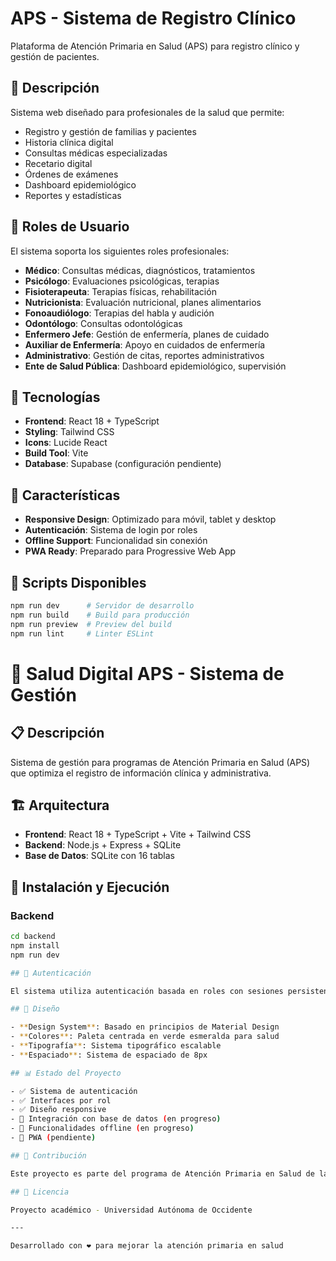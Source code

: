 # APS - Sistema de Registro Clínico

Plataforma de Atención Primaria en Salud (APS) para registro clínico y gestión de pacientes.

## 🏥 Descripción

Sistema web diseñado para profesionales de la salud que permite:

- Registro y gestión de familias y pacientes
- Historia clínica digital
- Consultas médicas especializadas
- Recetario digital
- Órdenes de exámenes
- Dashboard epidemiológico
- Reportes y estadísticas

## 👥 Roles de Usuario

El sistema soporta los siguientes roles profesionales:

- **Médico**: Consultas médicas, diagnósticos, tratamientos
- **Psicólogo**: Evaluaciones psicológicas, terapias
- **Fisioterapeuta**: Terapias físicas, rehabilitación
- **Nutricionista**: Evaluación nutricional, planes alimentarios
- **Fonoaudiólogo**: Terapias del habla y audición
- **Odontólogo**: Consultas odontológicas
- **Enfermero Jefe**: Gestión de enfermería, planes de cuidado
- **Auxiliar de Enfermería**: Apoyo en cuidados de enfermería
- **Administrativo**: Gestión de citas, reportes administrativos
- **Ente de Salud Pública**: Dashboard epidemiológico, supervisión

## 🚀 Tecnologías

- **Frontend**: React 18 + TypeScript
- **Styling**: Tailwind CSS
- **Icons**: Lucide React
- **Build Tool**: Vite
- **Database**: Supabase (configuración pendiente)

## 📱 Características

- **Responsive Design**: Optimizado para móvil, tablet y desktop
- **Autenticación**: Sistema de login por roles
- **Offline Support**: Funcionalidad sin conexión
- **PWA Ready**: Preparado para Progressive Web App


## 🔧 Scripts Disponibles

```bash
npm run dev      # Servidor de desarrollo
npm run build    # Build para producción
npm run preview  # Preview del build
npm run lint     # Linter ESLint
```
# 🏥 Salud Digital APS - Sistema de Gestión

## 📋 Descripción
Sistema de gestión para programas de Atención Primaria en Salud (APS) que optimiza el registro de información clínica y administrativa.

## 🏗️ Arquitectura
- **Frontend**: React 18 + TypeScript + Vite + Tailwind CSS
- **Backend**: Node.js + Express + SQLite
- **Base de Datos**: SQLite con 16 tablas

## 🚀 Instalación y Ejecución

### Backend
```bash
cd backend
npm install
npm run dev

## 🔐 Autenticación

El sistema utiliza autenticación basada en roles con sesiones persistentes. Cada rol tiene acceso a funcionalidades específicas según su perfil profesional.

## 🎨 Diseño

- **Design System**: Basado en principios de Material Design
- **Colores**: Paleta centrada en verde esmeralda para salud
- **Tipografía**: Sistema tipográfico escalable
- **Espaciado**: Sistema de espaciado de 8px

## 📊 Estado del Proyecto

- ✅ Sistema de autenticación
- ✅ Interfaces por rol
- ✅ Diseño responsive
- 🔄 Integración con base de datos (en progreso)
- 🔄 Funcionalidades offline (en progreso)
- 🔄 PWA (pendiente)

## 🤝 Contribución

Este proyecto es parte del programa de Atención Primaria en Salud de la UAO.

## 📄 Licencia

Proyecto académico - Universidad Autónoma de Occidente

---

Desarrollado con ❤️ para mejorar la atención primaria en salud